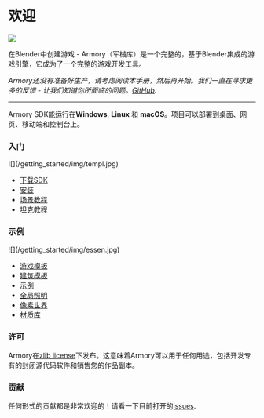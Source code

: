 # 欢迎

![](getting_started/img/intro.jpg)

在Blender中创建游戏 - Armory（军械库）是一个完整的，基于Blender集成的游戏引擎，它成为了一个完整的游戏开发工具。

*Armory还没有准备好生产，请考虑阅读本手册，然后再开始。我们一直在寻求更多的反馈 - 让我们知道你所面临的问题。[GitHub](https://github.com/armory3d/armory/issues).*

---

Armory SDK能运行在**Windows**, **Linux** 和 **macOS**。项目可以部署到桌面、网页、移动端和控制台上。

### 入门

<div style="width:50%">![](/getting_started/img/templ.jpg)</div>

- [下载SDK](http://armory3d.org/download.html)
- [安装](/getting_started/setup.md)
- [场景教程](/getting_started/playground.md)
- [坦克教程](/getting_started/tanks.md)

### 示例

<div style="width:50%">![](/getting_started/img/essen.jpg)</div>

- [游戏模板](https://github.com/armory3d/armory_templates/releases)
- [建筑模板](https://github.com/armory3d/archviz_templates/releases)
- [示例](https://github.com/armory3d/armory_examples/releases)
- [全局照明](/graphics/global_illumination)
- [像素世界](https://github.com/armory3d/voxel_world)
- [材质库](https://github.com/armory3d/material_vault)

### 许可

Armory在[zlib license](https://github.com/armory3d/armory/blob/master/LICENSE.md)下发布。这意味着Armory可以用于任何用途，包括开发专有的封闭源代码软件和销售您的作品副本。 

### 贡献

任何形式的贡献都是非常欢迎的！请看一下目前打开的[issues](https://github.com/armory3d/armory/issues).
